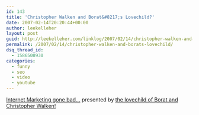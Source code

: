 ```yaml
---
id: 143
title: 'Christopher Walken and Borat&#8217;s Lovechild?'
date: 2007-02-14T20:20:44+00:00
author: leekelleher
layout: post
guid: http://leekelleher.com/linklog/2007/02/14/christopher-walken-and-borats-lovechild/
permalink: /2007/02/14/christopher-walken-and-borats-lovechild/
dsq_thread_id:
  - 1586508930
categories:
  - funny
  - seo
  - video
  - youtube
---
```

[Internet Marketing gone bad&#8230;](http://www.youtube.com/watch?v=jtb7BGF8p_I) presented by [the lovechild of Borat and Christopher Walken!](http://www.youtube.com/watch?v=wvXexRlYH40)